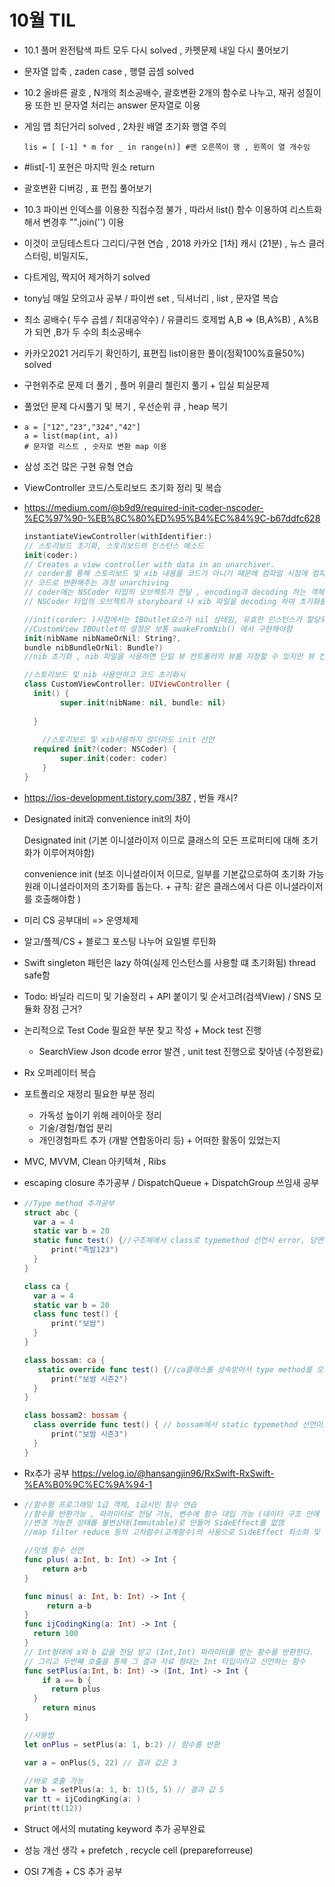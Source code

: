 # 10월 TIL
- 10.1 플머 완전탐색 파트 모두 다시 solved , 카펫문제 내일 다시 풀어보기

- 문자열 압축 , zaden case ,  행렬 곱셈 solved

- 10.2 올바른 괄호 , N개의 최소공배수, 괄호변환 2개의 함수로 나누고, 재귀 성질이용 또한 빈 문자열 처리는 answer 문자열로 이용

- 게임 맵 최단거리 solved , 2차원 배열 초기화 행열 주의

  ```phython
  lis = [ [-1] * m for _ in range(n)] #맨 오른쪽이 행 , 왼쪽이 열 개수임
  ```

- #list[-1] 포현은 마지막 원소 return

- 괄호변환 디버깅 , 표 편집 풀어보기

- 10.3 파이썬 인덱스를 이용한 직접수정 불가 , 따라서 list() 함수 이용하여 리스트화해서 변경후 "".join('') 이용

- 이것이 코딩테스트다 그리디/구현 연습 , 2018 카카오 [1차] 캐시 (21분) , 뉴스 클러스터링, 비밀지도, 

- 다트게임, 짝지어 제거하기 solved

- tony님 매일 모의고사 공부 / 파이썬 set , 딕셔너리 , list , 문자열 복습

- 최소 공배수( 두수 곱셈 / 최대공약수) / 유클리드 호제법 A,B => (B,A%B) , A%B가 되면 ,B가 두 수의 최소공배수

- 카카오2021 거리두기 확인하기, 표편집 list이용한 풀이(정확100%효율50%) solved

- 구현위주로 문제 더 풀기 , 플머 위클리 첼린지 풀기 + 입실 퇴실문제

- 풀었던 문제 다시풀기 및 복기 , 우선순위 큐 , heap 복기

- ```phython
  a = ["12","23","324","42"]
  a = list(map(int, a))
  # 문자열 리스트 , 숫자로 변환 map 이용
  ```

* 삼성 조건 많은 구현 유형 연습

* ViewController 코드/스토리보드 초기화 정리 및 복습

* https://medium.com/@b9d9/required-init-coder-nscoder-%EC%97%90-%EB%8C%80%ED%95%B4%EC%84%9C-b67ddfc628

  ```swift
  instantiateViewController(withIdentifier:)
  // 스토리보드 초기화, 스토리보드의 인스턴스 메소드
  init(coder:)
  // Creates a view controller with data in an unarchiver.
  // corder를 통해 스토리보드 및 xib 내용을 코드가 아니기 떄문에 컴파일 시점에 컴파일러가 인식불가
  // 코드로 변환해주는 과정 unarchiving
  // coder에는 NSCoder 타입의 오브젝트가 전달 , encoding과 decoding 하는 객체
  // NSCoder 타입의 오브젝트가 storyboard 나 xib 파일을 decoding 하여 초기화를 진행한 후, self 를 반환한다.
  
  //init(corder: )시점에서는 IBOutlet요소가 nil 상태임, 유효한 인스턴스가 할당되어 있지 않은 시점
  //CustomView IBOutlet의 설정은 보통 awakeFromNib() 에서 구현해야함
  init(nibName nibNameOrNil: String?, 
  bundle nibBundleOrNil: Bundle?)
  //nib 초기화 , nib 파일을 사용하면 단일 뷰 컨트롤러의 뷰를 지정할 수 있지만 뷰 컨트롤러 간의 segue 또는 관계를 정의할 수는 없습니다. nib 파일은 또한 뷰 컨트롤러 자체에 대한 최소한의 정보만 저장
  
  //스토리보드 및 nib 사용안하고 코드 초기화시
  class CustomViewController: UIViewController {
  	init() {
          super.init(nibName: nil, bundle: nil)
          
  	}
      
      //스토리보드 및 xib사용하지 않더라도 init 선언
   	required init?(coder: NSCoder) {
          super.init(coder: coder)
      }
  }
  ```

  

* https://ios-development.tistory.com/387 , 번들 캐시?

* Designated init과 convenience init의 차이

  Designated init (기본 이니셜라이저 이므로 클래스의 모든 프로퍼티에 대해 초기화가 이루어져야함)

  convenience init (보조 이니셜라이저 이므로, 일부를 기본값으로하여 초기화 가능 원래 이니셜라이저의 초기화를 돕는다. + 규칙: 같은 클래스에서 다른 이니셜라이저를 호출해야함 )

* 미리 CS 공부대비 => 운영체제

* 알고/플젝/CS + 블로그 포스팅 나누어 요일별 루틴화

* Swift singleton 패턴은 lazy 하여(실제 인스턴스를 사용할 떄 초기화됨) thread safe함

* Todo: 바닐라 리드미 및 기술정리 + API 붙이기 및 순서고려(검색View) / SNS 모듈화 장점 근거?

* 논리적으로 Test Code 필요한 부분 찾고 작성 + Mock test 진행

  * SearchView Json dcode error 발견 , unit test 진행으로 찾아냄 (수정완료)

* Rx 오퍼레이터 복습

* 포트폴리오 재정리 필요한 부분 정리

  * 가독성 높이기 위해 레이아웃 정리
  * 기술/경험/협업 분리
  * 개인경험파트 추가 (개발 연합동아리 등) + 어떠한 활동이 있었는지

* MVC, MVVM, Clean 아키텍쳐 , Ribs

* escaping closure 추가공부 / DispatchQueue + DispatchGroup 쓰임새 공부

* ```swift
  //Type method 추가공부
  struct abc {
  	var a = 4
  	static var b = 20
  	static func test() {//구조체에서 class로 typemethod 선언시 error, 당연히 구조체는 상속이 안되므로
  		print("족발123")
  	}
  }
  
  class ca {
  	var a = 4
  	static var b = 20
  	class func test() {
  		print("보쌈")
  	}
  }
  
  class bossam: ca {
  	 static override func test() {//ca클래스를 상속받아서 type method를 오버라이드해서 구현하는데, static으로 type method 선언시 이후부터는 당연히 override 불가
  		print("보쌈 시즌2")
  	}
  }
  
  class bossam2: bossam {
  	class override func test() { // bossam에서 static typemethod 선언이므로 error
  		print("보쌈 시즌3")
  	}
  }
  ```

* Rx추가 공부 https://velog.io/@hansangjin96/RxSwift-RxSwift-%EA%B0%9C%EC%9A%94-1

* ```swift
  //함수형 프로그래밍 1급 객체, 1급시민 함수 연습
  //함수를 반환가능 , 파라미터로 전달 가능, 변수에 함수 대입 가능 (데이터 구조 안에 저장)
  //변경 가능한 상태를 불변상태(Immutable)로 만들어 SideEffect를 없앰
  //map filter reduce 등의 고차함수(고계함수)의 사용으로 SideEffect 최소화 및 없앰
  
  //덧셈 함수 선언
  func plus( a:Int, b: Int) -> Int {
      return a+b
  }
  
  func minus( a: Int, b: Int) -> Int {
       return a-b				
  }
  func ijCodingKing(a: Int) -> Int {
  	return 100
  }
  // Int형태에 a와 b 값을 전달 받고 (Int,Int) 파라미터를 받는 함수를 반환한다. 
  // 그리고 두번째 호출을 통해 그 결과 자료 형태는 Int 타입이라고 선언하는 함수
  func setPlus(a:Int, b: Int) -> (Int, Int) -> Int {
      if a == b {
  		return plus
  	}
      return minus
  }
  
  //사용법
  let onPlus = setPlus(a: 1, b:2) // 함수를 반환
  
  var a = onPlus(5, 22) // 결과 값은 3
  
  //바로 호출 가능
  var b = setPlus(a: 1, b: 1)(5, 5) // 결과 값 5
  var tt = ijCodingKing(a: )
  print(tt(12))
  ```

* Struct 에서의 mutating keyword 추가 공부완료

* 성능 개선 생각 + prefetch , recycle cell (prepareforreuse)

* OSI 7계층 + CS 추가 공부
